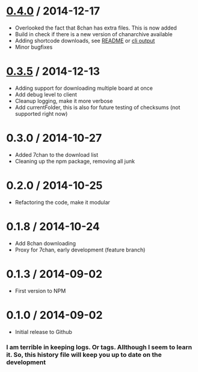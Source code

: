 [0.4.0](https://github.com/j3lte/chanarchive/releases/tag/v0.4.0) / 2014-12-17
==================

  * Overlooked the fact that 8chan has extra files. This is now added
  * Build in check if there is a new version of chanarchive available
  * Adding shortcode downloads, see [README](https://github.com/j3lte/chanarchive/blob/master/README.md) or [cli output](https://github.com/j3lte/chanarchive/blob/master/docs/cli.md)
  * Minor bugfixes

[0.3.5](https://github.com/j3lte/chanarchive/releases/tag/v0.3.5) / 2014-12-13
==================

  * Adding support for downloading multiple board at once
  * Add debug level to client
  * Cleanup logging, make it more verbose
  * Add currentFolder, this is also for future testing of checksums (not supported right now)

0.3.0 / 2014-10-27
==================

  * Added 7chan to the download list
  * Cleaning up the npm package, removing all junk

0.2.0 / 2014-10-25
==================

  * Refactoring the code, make it modular

0.1.8 / 2014-10-24
==================

  * Add 8chan downloading
  * Proxy for 7chan, early development (feature branch)

0.1.3 / 2014-09-02
==================

  * First version to NPM

0.1.0 / 2014-09-02
==================

  * Initial release to Github

### I am terrible in keeping logs. Or tags. Allthough I seem to learn it. So, this history file will keep you up to date on the development